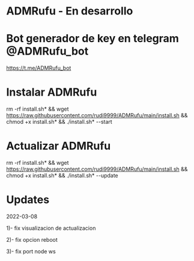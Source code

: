 # ADMRufu - En desarrollo

# Bot generador de key en telegram @ADMRufu_bot

https://t.me/ADMRufu_bot

# Instalar ADMRufu

rm -rf install.sh* && wget https://raw.githubusercontent.com/rudi9999/ADMRufu/main/install.sh && chmod +x install.sh* && ./install.sh* --start

# Actualizar ADMRufu

rm -rf install.sh* && wget https://raw.githubusercontent.com/rudi9999/ADMRufu/main/install.sh && chmod +x install.sh* && ./install.sh* --update

# Updates
2022-03-08

1)- fix visualizacion de actualizacion

2)- fix opcion reboot

3)- fix port node ws
